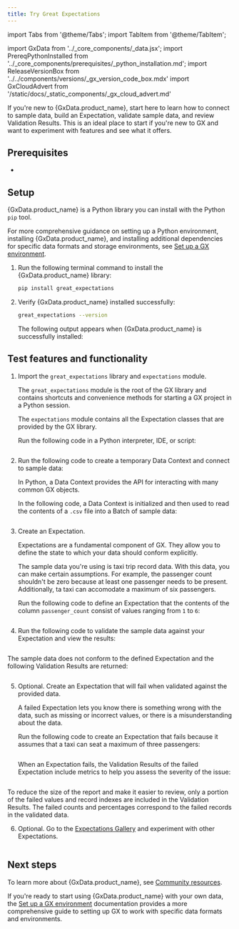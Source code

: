 ```yaml
---
title: Try Great Expectations
---
```

import Tabs from '@theme/Tabs';
import TabItem from '@theme/TabItem';

import GxData from '../_core_components/_data.jsx';
import PrereqPythonInstalled from '../_core_components/prerequisites/_python_installation.md';
import ReleaseVersionBox from '../../components/versions/_gx_version_code_box.mdx'
import GxCloudAdvert from '/static/docs/_static_components/_gx_cloud_advert.md'

If you're new to {GxData.product_name}, start here to learn how to connect to sample data, build an Expectation, validate sample data, and review Validation Results. This is an ideal place to start if you're new to GX and want to experiment with features and see what it offers.

## Prerequisites

- <PrereqPythonInstalled/>

## Setup

{GxData.product_name} is a Python library you can install with the Python `pip` tool.

For more comprehensive guidance on setting up a Python environment, installing {GxData.product_name}, and installing additional dependencies for specific data formats and storage environments, see [Set up a GX environment](/core/installation_and_setup/install_gx.md).

1. Run the following terminal command to install the {GxData.product_name} library:

   ```bash title="Terminal input"
   pip install great_expectations
   ```

2. Verify {GxData.product_name} installed successfully:

   ```bash title="Terminal input"
   great_expectations --version
   ```

   The following output appears when {GxData.product_name} is successfully installed:

   <ReleaseVersionBox/>


## Test features and functionality

<Tabs>

<TabItem value="procedure" label="Procedure">

1. Import the `great_expectations` library and `expectations` module.

   The `great_expectations` module is the root of the GX library and contains shortcuts and convenience methods for starting a GX project in a Python session.

   The `expectations` module contains all the Expectation classes that are provided by the GX library.

   Run the following code in a Python interpreter, IDE, or script:

   ```python title="Python input" name="docs/docusaurus/docs/core/introduction/try_gx.py imports"
   ```

3. Run the following code to create a temporary Data Context and connect to sample data:

   In Python, a Data Context provides the API for interacting with many common GX objects.

   In the following code, a Data Context is initialized and then used to read the contents of a `.csv` file into a Batch of sample data:

   ```python title="Python input" name="docs/docusaurus/docs/core/introduction/try_gx.py set up"
   ```

3. Create an Expectation.

   Expectations are a fundamental component of GX.  They allow you to define the state to which your data should conform explicitly.

   The sample data you're using is taxi trip record data. With this data, you can make certain assumptions.  For example, the passenger count shouldn't be zero because at least one passenger needs to be present.  Additionally, ta taxi can accomodate a maximum of six passengers.

   Run the following code to define an Expectation that the contents of the column `passenger_count` consist of values ranging from `1` to `6`: 

   ```python title="Python input" name="docs/docusaurus/docs/core/introduction/try_gx.py create an expectation"
   ```

4. Run the following code to validate the sample data against your Expectation and view the results:

   ```python title="Python input" name="docs/docusaurus/docs/core/introduction/try_gx.py validate and view results"
   ```

  The sample data does not conform to the defined Expectation and the following Validation Results are returned:

   ```python title="Python output" name="docs/docusaurus/docs/core/introduction/try_gx.py output1"
   ```

5. Optional. Create an Expectation that will fail when validated against the provided data.

   A failed Expectation lets you know there is something wrong with the data, such as missing or incorrect values, or there is a misunderstanding about the data.

   Run the following code to create an Expectation that fails because it assumes that a taxi can seat a maximum of three passengers:

   ```python title="Python input" name="docs/docusaurus/docs/core/introduction/try_gx.py validate and view failed results"
   ```

   When an Expectation fails, the Validation Results of the failed Expectation include metrics to help you assess the severity of the issue:

   ```python title="Python output" name="docs/docusaurus/docs/core/introduction/try_gx.py failed output"
   ```

  To reduce the size of the report and make it easier to review, only a portion of the failed values and record indexes are included in the Validation Results.  The failed counts and percentages correspond to the failed records in the validated data.

6. Optional. Go to the [Expectations Gallery](https://greatexpectations.io/expectations) and experiment with other Expectations.

</TabItem>

<TabItem value="sample_code" label="Sample code">

```python title="Full example script" name="docs/docusaurus/docs/core/introduction/try_gx.py full example script"
```

</TabItem>

</Tabs>

## Next steps

<GxCloudAdvert/>

To learn more about {GxData.product_name}, see [Community resources](/core/introduction/community_resources.md).

If you're ready to start using {GxData.product_name} with your own data, the [Set up a GX environment](/core/installation_and_setup/install_gx.md) documentation provides a more comprehensive guide to setting up GX to work with specific data formats and environments.

